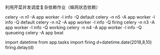 利用芹菜并发调度复杂依赖作业（蛛网状态依赖）

celery -n n1 -A app worker -l info -Q default
celery -n n5 -A app worker -l info -Q default
celery -n n2 -A app worker -l info -Q firing
celery -n n3 -A app worker -l info -Q working
celery -n n4 -A app worker -l info -Q queueing
celery -A app beat

import datetime
from app.tasks import firing
d=datetime.date(2018,8,10)
firing.delay(d)
